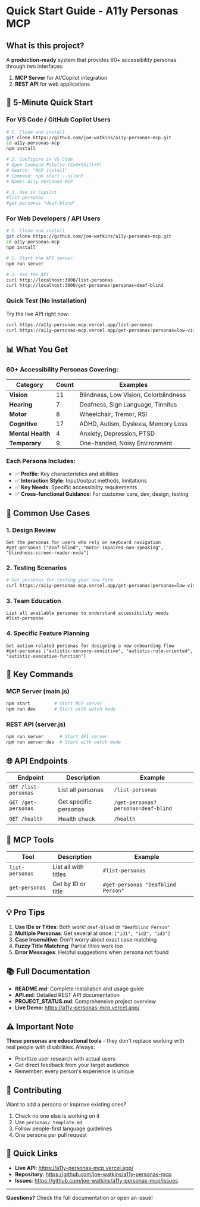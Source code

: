 # Quick Start Guide - A11y Personas MCP

## What is this project?

A **production-ready** system that provides 60+ accessibility personas through two interfaces:
1. **MCP Server** for AI/Copilot integration
2. **REST API** for web applications

## 🚀 5-Minute Quick Start

### For VS Code / GitHub Copilot Users

```bash
# 1. Clone and install
git clone https://github.com/joe-watkins/a11y-personas-mcp.git
cd a11y-personas-mcp
npm install

# 2. Configure in VS Code
# Open Command Palette (Cmd+Shift+P)
# Search: "MCP install"
# Command: npm start --silent
# Name: A11y Personas MCP

# 3. Use in Copilot
#list-personas
#get-personas "deaf-blind"
```

### For Web Developers / API Users

```bash
# 1. Clone and install
git clone https://github.com/joe-watkins/a11y-personas-mcp.git
cd a11y-personas-mcp
npm install

# 2. Start the API server
npm run server

# 3. Use the API
curl http://localhost:3000/list-personas
curl http://localhost:3000/get-personas?personas=deaf-blind
```

### Quick Test (No Installation)

Try the live API right now:
```bash
curl https://a11y-personas-mcp.vercel.app/list-personas
curl https://a11y-personas-mcp.vercel.app/get-personas?personas=low-vision,deaf-blind
```

## 📊 What You Get

### 60+ Accessibility Personas Covering:

| Category | Count | Examples |
|----------|-------|----------|
| **Vision** | 11 | Blindness, Low Vision, Colorblindness |
| **Hearing** | 7 | Deafness, Sign Language, Tinnitus |
| **Motor** | 8 | Wheelchair, Tremor, RSI |
| **Cognitive** | 17 | ADHD, Autism, Dyslexia, Memory Loss |
| **Mental Health** | 4 | Anxiety, Depression, PTSD |
| **Temporary** | 9 | One-handed, Noisy Environment |

### Each Persona Includes:

- ✅ **Profile**: Key characteristics and abilities
- ✅ **Interaction Style**: Input/output methods, limitations
- ✅ **Key Needs**: Specific accessibility requirements
- ✅ **Cross-functional Guidance**: For customer care, dev, design, testing

## 🔧 Common Use Cases

### 1. Design Review
```
Get the personas for users who rely on keyboard navigation
#get-personas ["deaf-blind", "motor-impaired-non-speaking", "blindness-screen-reader-nvda"]
```

### 2. Testing Scenarios
```bash
# Get personas for testing your new form
curl https://a11y-personas-mcp.vercel.app/get-personas?personas=low-vision,dyslexia-reading,motor-impaired-non-speaking
```

### 3. Team Education
```
List all available personas to understand accessibility needs
#list-personas
```

### 4. Specific Feature Planning
```
Get autism-related personas for designing a new onboarding flow
#get-personas ["autistic-sensory-sensitive", "autistic-rule-oriented", "autistic-executive-function"]
```

## 📖 Key Commands

### MCP Server (main.js)
```bash
npm start         # Start MCP server
npm run dev       # Start with watch mode
```

### REST API (server.js)
```bash
npm run server      # Start API server
npm run server:dev  # Start with watch mode
```

## 🌐 API Endpoints

| Endpoint | Description | Example |
|----------|-------------|---------|
| `GET /list-personas` | List all personas | `/list-personas` |
| `GET /get-personas` | Get specific personas | `/get-personas?personas=deaf-blind` |
| `GET /health` | Health check | `/health` |

## 🎯 MCP Tools

| Tool | Description | Example |
|------|-------------|---------|
| `list-personas` | List all with titles | `#list-personas` |
| `get-personas` | Get by ID or title | `#get-personas "Deafblind Person"` |

## 💡 Pro Tips

1. **Use IDs or Titles**: Both work! `deaf-blind` or `"Deafblind Person"`
2. **Multiple Personas**: Get several at once: `["id1", "id2", "id3"]`
3. **Case Insensitive**: Don't worry about exact case matching
4. **Fuzzy Title Matching**: Partial titles work too
5. **Error Messages**: Helpful suggestions when persona not found

## 📚 Full Documentation

- **README.md**: Complete installation and usage guide
- **API.md**: Detailed REST API documentation
- **PROJECT_STATUS.md**: Comprehensive project overview
- **Live Demo**: https://a11y-personas-mcp.vercel.app/

## ⚠️ Important Note

**These personas are educational tools** - they don't replace working with real people with disabilities. Always:
- Prioritize user research with actual users
- Get direct feedback from your target audience
- Remember: every person's experience is unique

## 🤝 Contributing

Want to add a persona or improve existing ones?

1. Check no one else is working on it
2. Use `personas/_template.md`
3. Follow people-first language guidelines
4. One persona per pull request

## 🔗 Quick Links

- **Live API**: https://a11y-personas-mcp.vercel.app/
- **Repository**: https://github.com/joe-watkins/a11y-personas-mcp
- **Issues**: https://github.com/joe-watkins/a11y-personas-mcp/issues

---

**Questions?** Check the full documentation or open an issue!
